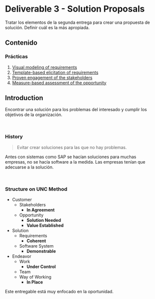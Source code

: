 # Deliverable 3 - Solution Proposals

Tratar los elementos de la segunda entrega para crear una propuesta de solución. Definir cuál es la más apropiada.

## Contenido

### Prácticas

1. [Visual modeling of requirements](1_Visual_Modeling.md)
2. [Template-based elicitation of requirements](2_Template_Based.md)
3. [Proven engagement of the stakeholders](3_Proven_Engagement.md)
4. [Measure-based assessment of the opportunity](4_Measure_Based.md)

## Introduction

Encontrar una solución para los problemas del interesado y cumplir los objetivos de la organización.

&nbsp;

### History

> Evitar crear soluciones para las que no hay problemas.

Antes con sistemas como SAP se hacían soluciones para muchas empresas, no se hacía software a la medida. Las empresas tenían que adecuarse a la solución.

&nbsp;

### Structure on UNC Method

- Customer
  - Stakeholders
    - **In Agreement**
  - Opportunity
    - **Solution Needed**
    - **Value Established**
- Solution
  - Requirements
    - **Coherent**
  - Software System
    - **Demonstrable**
- Endeavor
  - Work
    - **Under Control**
  - Team
  - Way of Working
    - **In Place**

Este entregable está muy enfocado en la oportunidad.
